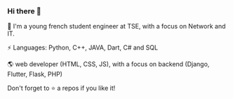 ### Hi there 👋



<!--
**Cazeho/Cazeho** is a ✨ _special_ ✨ repository because its `README.md` (this file) appears on your GitHub profile.

Here are some ideas to get you started:

- 🔭 I’m currently working on ...
- 🌱 I’m currently learning ...
- 👯 I’m looking to collaborate on ...
- 🤔 I’m looking for help with ...
- 💬 Ask me about ...
- 📫 How to reach me: ...
- 😄 Pronouns: ...
- ⚡ Fun fact: ...
-->
💬 I'm a young french student engineer at TSE, with a focus on Network and IT.

⚡ Languages: Python, C++, JAVA, Dart, C# and SQL

🌎 web developer (HTML, CSS, JS), with a focus on backend (Django, Flutter, Flask, PHP)

Don't forget to ⭐ a repos if you like it!
